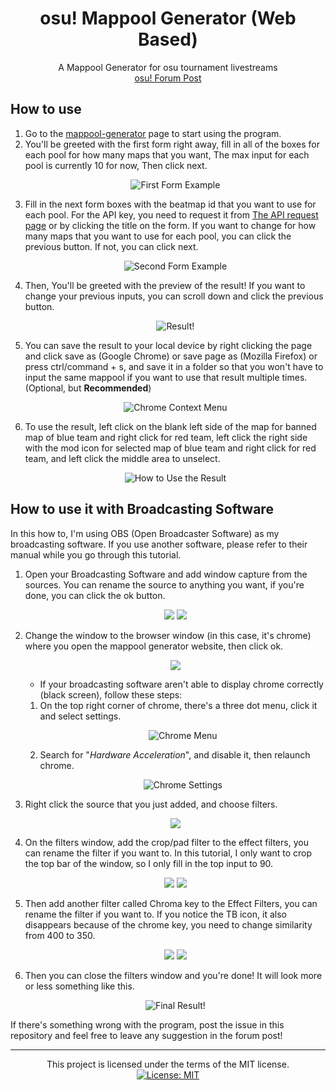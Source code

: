 <h1 align="center">osu! Mappool Generator (Web Based)</h1>

<p align="center">A Mappool Generator for osu tournament livestreams<br>
   <a href="https://osu.ppy.sh/community/forums/topics/937671">osu! Forum Post</a>
</p>

## How to use

1. Go to the [mappool-generator](https://mrayhanhakim.github.io/mappool-generator) page to start using the program.
2. You'll be greeted with the first form right away, fill in all of the boxes for each pool for how many maps that you want, The max input for each pool is currently 10 for now, Then click next.  
   <p align="center">
      <img src="https://i.imgur.com/Ph2zqG1.png" title="First Form Example" />
   </p>
3. Fill in the next form boxes with the beatmap id that you want to use for each pool. For the API key, you need to request it from [The API request page](https://old.ppy.sh/p/api) or by clicking the title on the form. If you want to change for how many maps that you want to use for each pool, you can click the previous button. If not, you can click next.  
   <p align="center">
      <img src="https://i.imgur.com/64inYyf.png" title="Second Form Example" />
   </p>
4. Then, You'll be greeted with the preview of the result! If you want to change your previous inputs, you can scroll down and click the previous button.  
   <p align="center">
      <img src="https://i.imgur.com/QOHv4Ky.png" title="Result!" />
   </p>
5. You can save the result to your local device by right clicking the page and click save as (Google Chrome) or save page as (Mozilla Firefox) or press ctrl/command + s, and save it in a folder so that you won't have to input the same mappool if you want to use that result multiple times. (Optional, but **Recommended**)  
   <p align="center">
      <img src="https://i.imgur.com/ao9w1Mz.png" title="Chrome Context Menu">
   </P>
6. To use the result, left click on the blank left side of the map for banned map of blue team and right click for red team, left click the right side with the mod icon for selected map of blue team and right click for red team, and left click the middle area to unselect.  
   <p align="center">
      <img src="https://i.imgur.com/nbNkkCS.gif" title="How to Use the Result" />
   </p>

## How to use it with Broadcasting Software

In this how to, I'm using OBS (Open Broadcaster Software) as my broadcasting software. If you use another software, please refer to their manual while you go through this tutorial.

1. Open your Broadcasting Software and add window capture from the sources. You can rename the source to anything you want, if you're done, you can click the ok button.  
   <p align="center">
      <img src="https://i.imgur.com/wSJAmJD.png" />
      <img src="https://i.imgur.com/MbACfqy.png" />
   </p>  
2. Change the window to the browser window (in this case, it's chrome) where you open the mappool generator website, then click ok.
   <p align="center">
      <img src="https://i.imgur.com/E4NvqVH.png" />
   </p>
   
   * If your broadcasting software aren't able to display chrome correctly (black screen), follow these steps: 
   
   1. On the top right corner of chrome, there's a three dot menu, click it and select settings.
      <p align="center">
         <img src="https://i.imgur.com/KqpjcBr.png" title="Chrome Menu" />
      </p>
   2. Search for "_Hardware Acceleration_", and disable it, then relaunch chrome.  
      <p align="center">
         <img src="https://i.imgur.com/MbOpAPN.png" title="Chrome Settings" />
      </p>  
3. Right click the source that you just added, and choose filters.
   <p align="center">
      <img src="https://i.imgur.com/YMn5AoH.png" />
   </p>
4. On the filters window, add the crop/pad filter to the effect filters, you can rename the filter if you want to. In this tutorial, I only want to crop the top bar of the window, so I only fill in the top input to 90.
   <p align="center">
      <img src="https://i.imgur.com/oagCaRM.png" />
      <img src="https://i.imgur.com/IqHFUM2.png" />
   </p>
5. Then add another filter called Chroma key to the Effect Filters, you can rename the filter if you want to. If you notice the TB icon, it also disappears because of the chrome key, you need to change similarity from 400 to 350.
   <p align="center">
      <img src="https://i.imgur.com/blYnLes.png" />
      <img src="https://i.imgur.com/IZPT5ck.png" />
   </p>
6. Then you can close the filters window and you're done! It will look more or less something like this.  
   <p align="center">
      <img src="https://i.imgur.com/BtCDBfH.png" title="Final Result!" />
   </p>   

If there's something wrong with the program, post the issue in this repository and feel free to leave any suggestion in the forum post!

---

<p align="center">
   This project is licensed under the terms of the MIT license.<br>
   <a href="https://opensource.org/licenses/MIT">
      <img src="https://img.shields.io/badge/License-MIT-yellow.svg" title="License: MIT" />
   </a>
</p>
